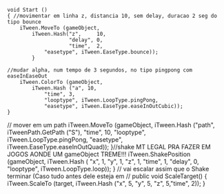 	void Start ()
	{ //movimentar em linha z, distancia 10, sem delay, duracao 2 seg do tipo bounce
		iTween.MoveTo (gameObject,
			iTween.Hash("z", 	 10,
						"delay", 0,
						"time",  2,
				"easetype", iTween.EaseType.bounce));
			}

	//mudar alpha, num tempo de 3 segundos, no tipo pingpong com easeInEaseOut
		iTween.ColorTo (gameObject,
			iTween.Hash ("a", 10,
				"time", 3,
				"looptype", iTween.LoopType.pingPong,
				"easetype", iTween.EaseType.easeInOutCubic));
	}
// mover em um path
		iTween.MoveTo (gameObject,
			iTween.Hash ("path", iTweenPath.GetPath ("S"),
				"time", 10,
				"looptype", iTween.LoopType.pingPong,
				"easetype", iTween.EaseType.easeInOutQuad));
}//shake MT LEGAL PRA FAZER EM JOGOS AONDE UM gameObject TREME!!!
		iTween.ShakePosition (gameObject,
			iTween.Hash (
				"x", 1,
				"y", 1,
				"z", 1,
				"time", 1,
				"delay", 0,
				"looptype", iTween.LoopType.loop));
	}
// vai escalar assim que o Shake terminar (Caso tudo antes dele esteja em //
		public void ScaleTarget() {
				iTween.ScaleTo (target,
				iTween.Hash ("x", 5, "y", 5, "z", 5,"time", 2));
	}

			
